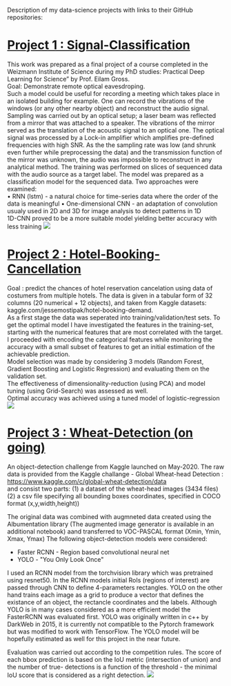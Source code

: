 Description of my data-science projects with links to their GitHub repositories:
# [Project 1 : Signal-Classification](https://github.com/omrigo5/Signal-Classification)
This work was prepared as a final project of a course completed in the Weizmann Institute of Science during my PhD studies: Practical Deep Learning for Science” by Prof. Eilam Gross.  
Goal: Demonstrate remote optical eavesdroping.  
Such a model could be useful for recording a meeting which takes place in an isolated building for example. One can record the vibrations of the windows (or any other nearby object) and reconstruct the audio signal.  
Sampling was carried out by an optical setup; a laser beam was reflected from a mirror that was attached to a speaker. The vibrations of the mirror served as the translation of the acoustic signal to an optical one. The optical signal was processed by a Lock-in amplifier which amplifies pre-defined frequencies with high SNR. As the the sampling rate was low (and shrunk even further while preprocessing the data) and the transmission function of the mirror was unknown, the audio was impossible to reconstruct in any analytical method.
The training was performed on slices of sequenced data with the audio source as a target label. The model was prepared as a classification model for the sequenced data. Two approaches were examined:  
•	RNN (lstm) - a natural choice for time-series data where the order of the data is meaningful
•	One-dimensional CNN - an adaptation of convolution usualy used in 2D and 3D for image analysis to detect patterns in 1D  
1D-CNN proved to be a more suitable model yielding better accuracy with less training
![](https://github.com/omrigo5/Portfolio-Omri-Goldberg/blob/master/Images/cv%20figure.png?raw=true)


# [Project 2 : Hotel-Booking-Cancellation](https://github.com/omrigo5/Hotel-Booking-Cancellation)
Goal : predict the chances of hotel reservation cancelation using data of costumers from multiple hotels. The data is given in a tabular form of 32 columns (20 numerical + 12 objects), and taken from Kaggle datasets: kaggle.com/jessemostipak/hotel-booking-demand.  
As a first stage the data was seperated into training/validation/test sets. To get the optimal model I have investigated the features in the training-set, starting with the numerical features that are most correlated with the target. I proceeded with encoding the categorical features while monitoring the accuracy with a small subset of features to get an initial estimation of the achievable prediction.  
Model selection was made by considering 3 models (Random Forest, Gradient Boosting and Logistic Regression) and evaluating them on the validation set.   
The effectiveness of dimensionality-reduction (using PCA) and model tuning (using Grid-Search) was assessed as well.  
Optimal accuracy was achieved using a tuned model of logistic-regression 
![](https://github.com/omrigo5/Portfolio-Omri-Goldberg/blob/master/Images/combined.png?raw=true)  

# [Project 3 : Wheat-Detection (on going)](https://github.com/omrigo5/Wheat-Detection)
An object-detection challenge from Kaggle launched on May-2020. 
The raw data is provided from the Kaggle challange - Global Wheat-head Detection :  
https://www.kaggle.com/c/global-wheat-detection/data  
and consist two parts:
(1) a dataset of the wheat-head images (3434 files)
(2) a csv file specifying all bounding boxes coordinates, specified in COCO format (x,y,width,height))

The original data was combined with augmneted data created using the Albumentation library (The augmented image generator is available in an additional notebook) aand transferred to VOC-PASCAL format (Xmin, Ymin, Xmax, Ymax)
The following object-detection models were considered:
- Faster RCNN - Region based convolutional neural net
- YOLO - "You Only Look Once"  

I used an RCNN model from the torchvision library which was pretrained using resnet50. In the RCNN models initial RoIs (regions of interest) are passed through CNN to define 4-parameters rectangles. YOLO on the other hand trains each image as a grid to produce a vector that defines the existance of an object, the rectancle coordinates and the labels.
Although YOLO is in many cases considered as a more efficient model the FasterRCNN was evaluated first. YOLO was originally written in c++ by DarkWeb in 2015, it is currently not compatible to the Pytorch framework but was modified to work with TensorFlow. The YOLO model will be hopefully estimated as well for this project in the near future.

Evaluation was carried out according to the competition rules. The score of each bbox prediction is based on the IoU metric (intersection of union) and the number of true- detections is a function of the threshold - the minimal IoU score that is considered as a right detection. 
![](https://github.com/omrigo5/Portfolio-Omri-Goldberg/blob/master/Images/prediction-059.png?raw=true)
